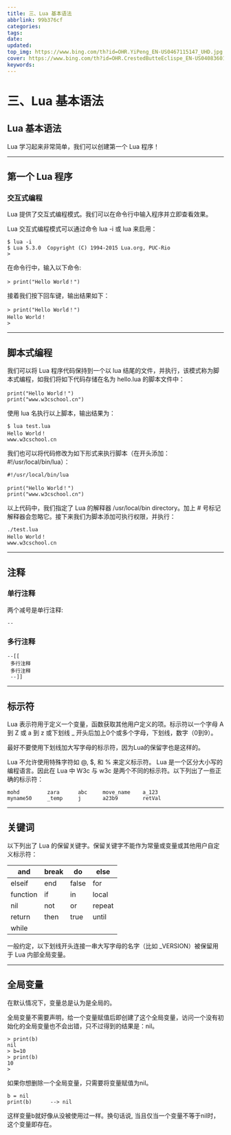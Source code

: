 ```yaml
---
title: 三、Lua 基本语法
abbrlink: 99b376cf
categories: 
tags: 
date: 
updated: 
top_img: https://www.bing.com/th?id=OHR.YiPeng_EN-US0467115147_UHD.jpg
cover: https://www.bing.com/th?id=OHR.CrestedButteEclispe_EN-US0408360129_UHD.jpg
keywords: 
---
```

# 三、Lua 基本语法

## Lua 基本语法

Lua 学习起来非常简单，我们可以创建第一个 Lua 程序！

------

## 第一个 Lua 程序

### 交互式编程

Lua 提供了交互式编程模式。我们可以在命令行中输入程序并立即查看效果。

Lua 交互式编程模式可以通过命令 lua -i 或 lua 来启用：

```
$ lua -i 
$ Lua 5.3.0  Copyright (C) 1994-2015 Lua.org, PUC-Rio
> 
```

在命令行中，输入以下命令:

```
> print("Hello World！")
```

接着我们按下回车键，输出结果如下：

```
> print("Hello World！")
Hello World！
> 
```

------

## 脚本式编程

我们可以将 Lua 程序代码保持到一个以 lua 结尾的文件，并执行，该模式称为脚本式编程，如我们将如下代码存储在名为 hello.lua 的脚本文件中：

```
print("Hello World！")
print("www.w3cschool.cn")
```

使用 lua 名执行以上脚本，输出结果为：

```
$ lua test.lua
Hello World！
www.w3cschool.cn
```

我们也可以将代码修改为如下形式来执行脚本（在开头添加：#!/usr/local/bin/lua）：

```
#!/usr/local/bin/lua

print("Hello World！")
print("www.w3cschool.cn")
```

以上代码中，我们指定了 Lua 的解释器 /usr/local/bin directory。加上 # 号标记解释器会忽略它。接下来我们为脚本添加可执行权限，并执行：

```
./test.lua 
Hello World！
www.w3cschool.cn
```

------

## 注释

### 单行注释

两个减号是单行注释:

```
--
```

### 多行注释

```
--[[
 多行注释
 多行注释
 --]]
```

------

## 标示符

Lua 表示符用于定义一个变量，函数获取其他用户定义的项。标示符以一个字母 A 到 Z 或 a 到 z 或下划线 _ 开头后加上0个或多个字母，下划线，数字（0到9）。

最好不要使用下划线加大写字母的标示符，因为Lua的保留字也是这样的。

Lua 不允许使用特殊字符如 @, $, 和 % 来定义标示符。 Lua 是一个区分大小写的编程语言。因此在 Lua 中 W3c 与 w3c 是两个不同的标示符。以下列出了一些正确的标示符：

```
mohd         zara      abc     move_name    a_123
myname50     _temp     j       a23b9        retVal
```

------

## 关键词

以下列出了 Lua 的保留关键字。保留关键字不能作为常量或变量或其他用户自定义标示符：

| and      | break | do    | else   |
| -------- | ----- | ----- | ------ |
| elseif   | end   | false | for    |
| function | if    | in    | local  |
| nil      | not   | or    | repeat |
| return   | then  | true  | until  |
| while    |       |       |        |

一般约定，以下划线开头连接一串大写字母的名字（比如 _VERSION）被保留用于 Lua 内部全局变量。

------

## 全局变量

在默认情况下，变量总是认为是全局的。

全局变量不需要声明，给一个变量赋值后即创建了这个全局变量，访问一个没有初始化的全局变量也不会出错，只不过得到的结果是：nil。

```
> print(b)
nil
> b=10
> print(b)
10
> 
```

如果你想删除一个全局变量，只需要将变量赋值为nil。

```
b = nil
print(b)      --> nil
```

这样变量b就好像从没被使用过一样。换句话说, 当且仅当一个变量不等于nil时，这个变量即存在。